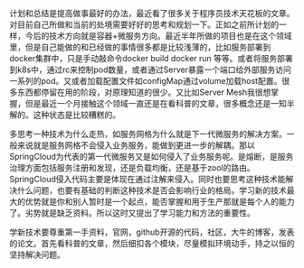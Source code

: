 
计划和总结是提高做事最好的办法，最近看了很多关于程序员技术天花板的文章。对目前自己所做和当前的处境需要好好的思考和规划一下。正如之前所计划的一样，今后的技术方向就是容器+微服务方向。最近半年所做的项目也是在这个领域里，但是自己能做的和已经做的事情很多都是比较浅薄的，比如服务部署到docker集群中，只是手动敲命令docker build docker run 等等。或者将服务部署到k8s中，通过rc来控制pod数量，或者通过Server暴露一个端口给外部服务访问一系列的pod。又或者加载配置文件如configMap通过volume加载host配置。很多东西都停留在用的阶段，对原理知道的很少。又比如Server Mesh我很想掌握，但是最近一个月接触这个领域一直还是在看科普的文章，很多概念还是一知半解的。这种状态是比较糟糕的。

多思考一种技术为什么走热，如服务网格为什么就是下一代微服务的解决方案。一般来说就是服务网格不会侵入业务服务，能做到更进一步的解耦。那以SpringCloud为代表的第一代微服务又是如何侵入了业务服务呢。是熔断，是服务治理方面包括服务注册和发现，还是负载均衡，还是基于zool的路由。SpringCloud侵入代码主要是体现在通过注解来侵入。同时也要思考这种技术能解决什么问题，也要有基础的判断这种技术是否会影响行业的格局。学习新的技术最大的优势就是你和别人暂时是一个起点，能否掌握和用于生产那就是每个人的能力了。劣势就是缺乏资料。所以这时又提出了学习能力和方法的重要性。

学新技术要尊重第一手资料，官网，github开源的代码，社区，大牛的博客，发表的论文。首先看科普的文章，然后细扣各个模块，尽量模拟环境动手，持之以恒的坚持解决问题。


